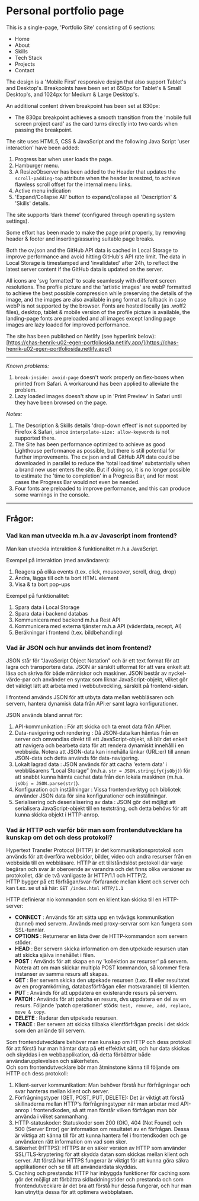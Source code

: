 # Personal portfolio page

This is a single-page, 'Portfolio Site' consisting of 6 sections:
- Home
- About
- Skills
- Tech Stack
- Projects
- Contact

The design is a 'Mobile First' responsive design that also support Tablet's and Desktop's. Breakpoints have been set at 650px for Tablet's & Small Desktop's, and 1024px for Medium & Large Desktop's.  
  
An additional content driven breakpoint has been set at 830px:  
- The 830px breakpoint achieves a smooth transition from the 'mobile full screen project card' as the card turns directly into two cards when passing the breakpoint. 
  
The site uses HTML5, CSS & JavaScript and the following Java Script 'user interaction' have been added:
1. Progress bar when user loads the page.
2. Hamburger menu.
3. A ResizeObserver has been added to the Header that updates the `scroll-padding-top` attribute when the header is resized, to achieve flawless scroll offset for the internal menu links.
4. Active menu indication
5. 'Expand/Collapse All' button to expand/collapse all 'Description' & 'Skills' details.
  
The site supports ‘dark theme’ (configured through operating system settings).  
  
Some effort has been made to make the page print properly, by removing header & footer and inserting/assuring suitable page breaks.  
  
Both the cv.json and the GitHub API data is cached in Local Storage to improve performance and avoid hitting GitHub's API rate limit. The data in Local Storage is timestamped and 'invalidated' after 24h, to reflect the latest server content if the GitHub data is updated on the server.
  
All icons are 'svg formatted' to scale seamlessly with different screen resolutions. The profile picture and the 'artistic images' are webP formatted to achieve the best possible compression while preserving the details of the image, and the images are also available in png format as fallback in case webP is not supported by the browser. Fonts are hosted locally (as .woff2 files), desktop, tablet & mobile version of the profile picture is available, the landing-page fonts are preloaded and all images except landing page images are lazy loaded for improved performance.  
    
The site has been published on Netlify (see hyperlink below):  
[https://chas-henrik-u02-egen-portfoliosida.netlify.app/](https://chas-henrik-u02-egen-portfoliosida.netlify.app/)
  
***
*Known problems:*
1. `break-inside: avoid-page` doesn't work properly on flex-boxes when printed from Safari. A workaround has been applied to alleviate the problem.
2. Lazy loaded images doesn't show up in 'Print Preview' in Safari until they have been browsed on the page.

*Notes:*
1. The Description & Skills details 'drop-down effect' is not supported by Firefox & Safari, since `interpolate-size: allow-keywords` is not supported there.
2. The Site has been performance optimized to achieve as good Lighthouse performance as possible, but there is still potential for further improvements. The cv.json and all GitHub API data could be downloaded in parallel to reduce the 'total load time' substantially when a brand new user enters the site. But if doing so, it is no longer possible to estimate the 'time to completion' in a Progress Bar, and for most cases the Progress Bar would not even be needed.  
3. Four fonts are preloaded to improve performance, and this can produce some warnings in the console.

***

## Frågor:

### Vad kan man utveckla m.h.a av Javascript inom frontend?
Man kan utveckla interaktion & funktionalitet m.h.a JavaScript.  

Exempel på interaktion (med användaren):
1. Reagera på olika events (t.ex. click, mouseover, scroll, drag, drop)
2. Ändra, lägga till och ta bort HTML element
3. Visa & ta bort pop-ups

Exempel på funktionalitet:
1. Spara data i Local Storage
2. Spara data i backend databas
3. Kommunicera med backend m.h.a Rest API
4. Kommunicera med externa tjänster m.h.a API (väderdata, recept, AI)
5. Beräkningar i frontend (t.ex. bildbehandling)
  
  
### Vad är JSON och hur används det inom frontend?

JSON står för “JavaScript Object Notation” och är ett text format för att lagra och transportera data. JSON är särskilt utformat för att vara enkelt att läsa och skriva för både människor och maskiner. JSON består av nyckel-värde-par och använder en syntax som liknar JavaScript-objekt, vilket gör det väldigt lätt att arbeta med i webbutveckling, särskilt på frontend-sidan.  
  
I frontend används JSON för att utbyta data mellan webbläsaren och servern, hantera dynamisk data från API:er samt lagra konfigurationer.

JSON används bland annat för:
1. API-kommunikation : För att skicka och ta emot data från API:er. 
2. Data-navigering och rendering : Då JSON-data kan hämtas från en server och omvandlas direkt till ett JavaScript-objekt, så blir det enkelt att navigera och bearbeta data för att rendera dynamiskt innehåll i en webbsida. Notera att JSON-data kan innehålla länkar (URL:er) till annan JSON-data och detta används för data-navigering.
3. Lokalt lagrad data : JSON används för att cacha 'extern data' i webbläsarens “Local Storage” (m.h.a. `str = JSON.stringify(jsObj)`) för att snabbt kunna hämta cachat data från den lokala maskinen (m.h.a. `jsObj = JSON.parse(str)`).
4. Konfiguration och inställningar : Vissa frontendverktyg och bibliotek använder JSON data för sina konfigurationer och inställningar. 
5. Serialisering och deserialisering av data : JSON gör det möjligt att serialisera JavaScript-objekt till en textsträng, och detta behövs för att kunna skicka objekt i HTTP-anrop.
  
### Vad är HTTP och varför bör man som frontendutvecklare ha kunskap om det och dess protokoll?

Hypertext Transfer Protocol (HTTP) är det kommunikationsprotokoll som används för att överföra webbsidor, bilder, video och andra resurser från en webbsida till en webbläsare. HTTP är ett tillståndslöst protokoll där varje begäran och svar är oberoende av varandra och det finns olika versioner av protokollet, där de två vanligaste är HTTP/1.1 och HTTP/2.  
HTTP bygger på ett förfrågan/svar-förfarande mellan klient och server och kan t.ex. se ut så här: `GET /index.html HTTP/1.1`  
  
HTTP definierar nio kommandon som en klient kan skicka till en HTTP-server:
- **CONNECT** : Används för att sätta upp en tvåvägs kommunikation (tunnel) med servern. Används med proxy-servrar som kan fungera som SSL-tunnlar.
- **OPTIONS** : Returnerar en lista över de HTTP-kommandon som servern stöder.
- **HEAD** : Ber servern skicka information om den utpekade resursen utan att skicka själva innehållet i filen.
- **POST** : Används för att skapa en ny 'kollektion av resurser' på servern. Notera att om man skickar multipla POST kommandon, så kommer flera instanser av samma resurs att skapas.
- **GET** : Ber servern skicka den utpekade resursen (t.ex. fil eller resultatet av en programkörning, databasförfrågan eller motsvarande) till klienten.
- **PUT** : Används för att uppdatera en existerande resurs på servern.
- **PATCH** : Används för att patcha en resurs, dvs uppdatera en del av en resurs. Följande 'patch operationer' stöds: `test, remove, add, replace, move & copy`.
- **DELETE** : Raderar den utpekade resursen.
- **TRACE** : Ber servern att skicka tillbaka klientförfrågan precis i det skick som den anlände till servern.

Som frontendutvecklare behöver man kunskap om HTTP och dess protokoll för att förstå hur man hämtar data på ett effektivt sätt, och hur data skickas och skyddas i en webbapplikation, då detta förbättrar både användarupplevelsen och säkerheten.  
Och som frontendutvecklare bör man åtminstone känna till följande om HTTP och dess protokoll:
1. Klient-server kommunikation: Man behöver förstå hur förfrågningar och svar hanteras mellan klient och server.
2. Förfrågningstyper (GET, POST, PUT, DELETE): Det är viktigt att förstå skillnaderna mellan HTTP's förfrågningstyper när man arbetar med API-anrop i frontendkoden, så att man förstår vilken förfrågan man bör använda i vilket sammanhang.
3. HTTP-statuskoder: Statuskoder som 200 (OK), 404 (Not Found) och 500 (Server Error) ger information om resultatet av en förfrågan. Dessa är viktiga att känna till för att kunna hantera fel i frontendkoden och ge användaren rätt information om vad som sker.
4. Säkerhet (HTTPS): HTTPS är en säker version av HTTP som använder SSL/TLS-kryptering för att skydda datan som skickas mellan klient och server. Att förstå hur HTTPS fungerar är viktigt för att kunna göra säkra applikationer och se till att användardata skyddas.
5. Caching och prestanda: HTTP har inbyggda funktioner för caching som gör det möjligt att förbättra sidladdningstider och prestanda och som frontendutvecklare är det bra att förstå hur dessa fungerar, och hur man kan utnyttja dessa för att optimera webbplatsen.
